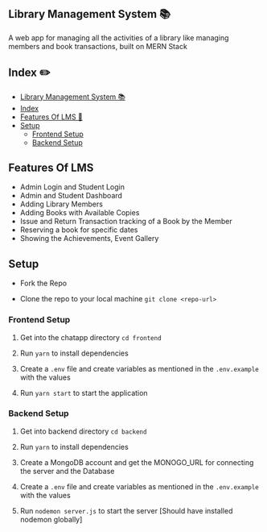 ## Library Management System 📚

A web app for managing all the activities of a library like managing members and book transactions, built on MERN Stack
## Index ✏️

- [Library Management System 📚](#library-management-system-)
- [Index ](#index-️)
- [Features Of LMS 🚀](#features-of-lcms-)
- [Setup ](#setup-)
  - [Frontend Setup ](#frontend-setup-)
  - [Backend Setup ](#backend-setup-)

## Features Of LMS 

- Admin Login and Student Login
- Admin and Student Dashboard
- Adding Library Members
- Adding Books with Available Copies
- Issue and Return Transaction tracking of a Book by the Member
- Reserving a book for specific dates
- Showing the Achievements, Event Gallery

## Setup 

- Fork the Repo

- Clone the repo to your local machine
  `git clone <repo-url>`

### Frontend Setup 

1. Get into the chatapp directory
   `cd frontend`

2. Run `yarn` to install dependencies

3. Create a `.env` file and create variables as mentioned in the `.env.example` with the values

4. Run `yarn start` to start the application

### Backend Setup 

1. Get into backend directory `cd backend`

2. Run `yarn` to install dependencies

3. Create a MongoDB account and get the MONOGO_URL for connecting the server and the Database

4. Create a `.env` file and create variables as mentioned in the `.env.example` with the values

5. Run `nodemon server.js` to start the server [Should have installed nodemon globally]
